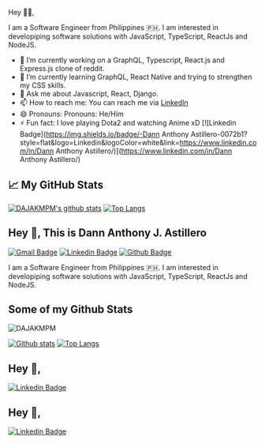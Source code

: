 Hey 👋🏻,

I am a Software Engineer from Philippines 🇵🇭. I am interested in developiping software solutions with JavaScript, TypeScript, ReactJs and NodeJS.

- 🔭 I’m currently working on a GraphQL, Typescript, React.js and Express.js clone of reddit.
- 🌱 I’m currently learning GraphQL, React Native and trying to strengthen my CSS skills.
- 💬 Ask me about Javascript, React, Django.
- 📫 How to reach me: You can reach me via [LinkedIn](https://www.linkedin.com/in/dann-anthony-astillero-92194416b/?originalSubdomain=ph)
- 😄 Pronouns: Pronouns: He/Him
- ⚡ Fun fact: I love playing Dota2 and watching Anime xD
[![Linkedin Badge](https://img.shields.io/badge/-Dann Anthony Astillero-0072b1?style=flat&logo=Linkedin&logoColor=white&link=https://www.linkedin.com/in/Dann Anthony Astillero/)](https://www.linkedin.com/in/Dann Anthony Astillero/)
## &#x1f4c8; My GitHub Stats
[![DAJAKMPM's github stats](https://github-readme-stats.vercel.app/api?username=DAJAKMPM&theme=tokyonight&count_private=true)](https://github.com/DAJAKMPM/github-readme-stats)
[![Top Langs](https://github-readme-stats.vercel.app/api/top-langs/?username=DAJAKMPM&layout=compact&theme=tokyonight)](https://github.com/DAJAKMPM/github-readme-stats)

## Hey 👋, This is Dann Anthony J. Astillero
[![Gmail Badge](https://img.shields.io/badge/-adannanthony@gmail.com-c14438?style=flat&logo=Gmail&logoColor=white&link=mailto:adannanthony@gmail.com)](mailto:adannanthony@gmail.com) 
[![Linkedin Badge](https://img.shields.io/badge/-dajakmpm-0072b1?style=flat&logo=Linkedin&logoColor=white&link=https://www.linkedin.com/in/dajakmpm/)](https://www.linkedin.com/in/dajakmpm/)  [![Github Badge](https://img.shields.io/badge/-DAJAKMPM-grey?style=flat&logo=github&logoColor=white&link=https://github.com/DAJAKMPM/)](https://www.github.com/DAJAKMPM/) <p align='left'>I am a Software Engineer from Philippines 🇵🇭. I am interested in developiping software solutions with JavaScript, TypeScript, ReactJs and NodeJS.</p>
## Some of my Github Stats
<p align=left> <img src=https://komarev.com/ghpvc/?username=DAJAKMPM alt=DAJAKMPM /> </p>

[![Github stats](https://github-readme-stats.vercel.app/api?username=DAJAKMPM&show_icons=true&include_all_commits=true)](https://github.com/DAJAKMPM/github-readme-stats)
[![Top Langs](https://github-readme-stats.vercel.app/api/top-langs/?username=DAJAKMPM&layout=compact)](https://github.com/DAJAKMPM/github-readme-stats)

## Hey 👋, 
[![Linkedin Badge](https://img.shields.io/badge/-dannanthony-astillero-0072b1?style=flat&logo=Linkedin&logoColor=white&link=https://www.linkedin.com/in/dannanthony-astillero/)](https://www.linkedin.com/in/dannanthony-astillero/) 
## Hey 👋, 
[![Linkedin Badge](https://img.shields.io/badge/-dajakmpm-0072b1?style=flat&logo=Linkedin&logoColor=white&link=https://www.linkedin.com/in/dajakmpm/)](https://www.linkedin.com/in/dajakmpm/) 
